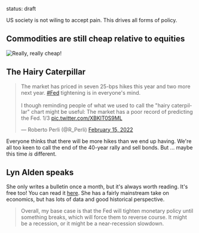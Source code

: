 status: draft

US society is not wiling to accept pain. This drives all forms of policy.

## Commodities are still cheap relative to equities

![Really, really cheap!](https://www.crescat.net/wp-content/uploads/Comm-768x525.png)


## The Hairy Caterpillar

<blockquote class="twitter-tweet"><p lang="en" dir="ltr">The market has priced in seven 25-bps hikes this year and two more next year. <a href="https://twitter.com/hashtag/Fed?src=hash&amp;ref_src=twsrc%5Etfw">#Fed</a> tightening is in everyone&#39;s mind.<br><br>I though reminding people of what we used to call the &quot;hairy caterpillar&quot; chart might be useful: The market has a poor record of predicting the Fed. 1/3 <a href="https://t.co/XBKlT0S9ML">pic.twitter.com/XBKlT0S9ML</a></p>&mdash; Roberto Perli (@R_Perli) <a href="https://twitter.com/R_Perli/status/1493623430473830401?ref_src=twsrc%5Etfw">February 15, 2022</a></blockquote> <script async src="https://platform.twitter.com/widgets.js" charset="utf-8"></script> 

Everyone thinks that there will be more hikes than we end up having.
We're all too keen to call the end of the 40-year  rally and sell bonds.
But ... maybe this time _is_ different.

## Lyn Alden speaks

She only writes a bulletin once a month, but it's always worth reading. It's free too! You can read it [here](https://www.lynalden.com/may-2022-newsletter/). She has a fairly mainstream take on economics, but has lots of data and good historical perspective.

> Overall, my base case is that the Fed will tighten monetary policy until something breaks, which will force them to reverse course. It might be a recession, or it might be a near-recession slowdown.